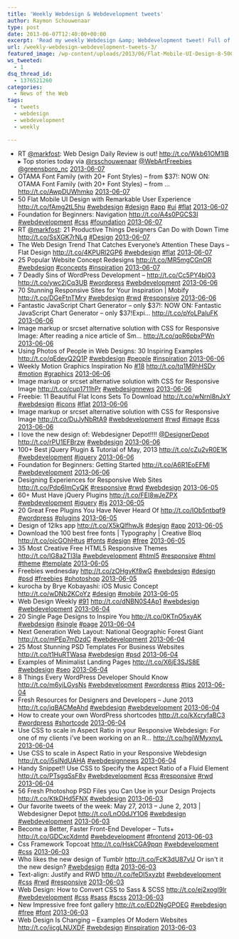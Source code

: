 ```yaml
---
title: 'Weekly Webdesign & Webdevelopment tweets'
author: Raymon Schouwenaar
type: post
date: 2013-06-07T12:40:00+00:00
excerpt: 'Read my weekly Webdesign &amp; Webdevelopment tweet! Full of Webdesign, Webdevelopment, Wordpress and more...'
url: /weekly-webdesign-webdevelopment-tweets-3/
featured_image: /wp-content/uploads/2013/06/Flat-Mobile-UI-Design-8-500x510.jpg
ws_tweeted:
  - 1
dsq_thread_id:
  - 1376521260
categories:
  - News of the Web
tags:
  - tweets
  - webdesign
  - webdevelopment
  - weekly

---
```

<ul class="ws_tweet_list">
  <li class="ws_tweet">
    RT <a href="http://twitter.com/markfost">@markfost</a>: Web Design Daily Review is out! <a href="http://t.co/Wkb61OM1IB" rel="nofollow">http://t.co/Wkb61OM1IB</a> ▸ Top stories today via <a href="http://twitter.com/rsschouwenaar">@rsschouwenaar</a> <a href="http://twitter.com/WebArtFreebies">@WebArtFreebies</a> <a href="http://twitter.com/greensboro_nc">@greensboro_nc</a> <a class="ws_tweet_time" href="http://twitter.com/rsschouwenaar/statuses/343076415283015680">2013-06-07</a>
  </li>
  <li class="ws_tweet">
    OTAMA Font Family (with 20+ Font Styles) &#8211; from $37!: NOW ON: OTAMA Font Family (with 20+ Font Styles) &#8211; from &#8230; <a href="http://t.co/AwpDUWhmko" rel="nofollow">http://t.co/AwpDUWhmko</a> <a class="ws_tweet_time" href="http://twitter.com/rsschouwenaar/statuses/343073874247811073">2013-06-07</a>
  </li>
  <li class="ws_tweet">
    50 Flat Mobile UI Design with Remarkable User Experience <a href="http://t.co/fAmg2tL5hu" rel="nofollow">http://t.co/fAmg2tL5hu</a> <a href="http://search.twitter.com/search?q=%23webdesign">#webdesign</a> <a href="http://search.twitter.com/search?q=%23design">#design</a> <a href="http://search.twitter.com/search?q=%23app">#app</a> <a href="http://search.twitter.com/search?q=%23ui">#ui</a> <a href="http://search.twitter.com/search?q=%23flat">#flat</a> <a class="ws_tweet_time" href="http://twitter.com/rsschouwenaar/statuses/342993138215952384">2013-06-07</a>
  </li>
  <li class="ws_tweet">
    Foundation for Beginners: Navigation <a href="http://t.co/A4s0PGCS3I" rel="nofollow">http://t.co/A4s0PGCS3I</a> <a href="http://search.twitter.com/search?q=%23webdevelopment">#webdevelopment</a> <a href="http://search.twitter.com/search?q=%23css">#css</a> <a href="http://search.twitter.com/search?q=%23foundation">#foundation</a> <a class="ws_tweet_time" href="http://twitter.com/rsschouwenaar/statuses/342991971419312128">2013-06-07</a>
  </li>
  <li class="ws_tweet">
    RT <a href="http://twitter.com/markfost">@markfost</a>: 21 Productive Things Designers Can Do with Down Time <a href="http://t.co/SsXGK7rNLg" rel="nofollow">http://t.co/SsXGK7rNLg</a> <a href="http://search.twitter.com/search?q=%23Design">#Design</a> <a class="ws_tweet_time" href="http://twitter.com/rsschouwenaar/statuses/342990517618999296">2013-06-07</a>
  </li>
  <li class="ws_tweet">
    The Web Design Trend That Catches Everyone’s Attention These Days – Flat Design <a href="http://t.co/4KPURl2GP6" rel="nofollow">http://t.co/4KPURl2GP6</a> <a href="http://search.twitter.com/search?q=%23webdesign">#webdesign</a> <a href="http://search.twitter.com/search?q=%23flat">#flat</a> <a class="ws_tweet_time" href="http://twitter.com/rsschouwenaar/statuses/342936898160979969">2013-06-07</a>
  </li>
  <li class="ws_tweet">
    25 Popular Website Concept Redesigns <a href="http://t.co/MR5mgCGnOR" rel="nofollow">http://t.co/MR5mgCGnOR</a> <a href="http://search.twitter.com/search?q=%23webdesign">#webdesign</a> <a href="http://search.twitter.com/search?q=%23concepts">#concepts</a> <a href="http://search.twitter.com/search?q=%23inspiration">#inspiration</a> <a class="ws_tweet_time" href="http://twitter.com/rsschouwenaar/statuses/342936299507949568">2013-06-07</a>
  </li>
  <li class="ws_tweet">
    7 Deadly Sins of WordPress Development &#8211; <a href="http://t.co/Cc5PY4blO3" rel="nofollow">http://t.co/Cc5PY4blO3</a> <a href="http://t.co/ywc2jCq3UB" rel="nofollow">http://t.co/ywc2jCq3UB</a> <a href="http://search.twitter.com/search?q=%23wordpress">#wordpress</a> <a href="http://search.twitter.com/search?q=%23webdevelopment">#webdevelopment</a> <a class="ws_tweet_time" href="http://twitter.com/rsschouwenaar/statuses/342711871805210625">2013-06-06</a>
  </li>
  <li class="ws_tweet">
    70 Stunning Responsive Sites for Your Inspiration | Mobify <a href="http://t.co/DGeFtnTMry" rel="nofollow">http://t.co/DGeFtnTMry</a> <a href="http://search.twitter.com/search?q=%23webdesign">#webdesign</a> <a href="http://search.twitter.com/search?q=%23rwd">#rwd</a> <a href="http://search.twitter.com/search?q=%23responsive">#responsive</a> <a class="ws_tweet_time" href="http://twitter.com/rsschouwenaar/statuses/342701867073159168">2013-06-06</a>
  </li>
  <li class="ws_tweet">
    Fantastic JavaScript Chart Generator &#8211; only $37!: NOW ON: Fantastic JavaScript Chart Generator &#8211; only $37!Expi&#8230; <a href="http://t.co/pYoLPaluFK" rel="nofollow">http://t.co/pYoLPaluFK</a> <a class="ws_tweet_time" href="http://twitter.com/rsschouwenaar/statuses/342699002757779456">2013-06-06</a>
  </li>
  <li class="ws_tweet">
    Image markup or srcset alternative solution with CSS for Responsive Image: After reading a nice article of Sm&#8230; <a href="http://t.co/qoR6pbxPWn" rel="nofollow">http://t.co/qoR6pbxPWn</a> <a class="ws_tweet_time" href="http://twitter.com/rsschouwenaar/statuses/342630321025585155">2013-06-06</a>
  </li>
  <li class="ws_tweet">
    Using Photos of People in Web Designs: 30 Inspiring Examples <a href="http://t.co/qEdeyQ2Q1P" rel="nofollow">http://t.co/qEdeyQ2Q1P</a> <a href="http://search.twitter.com/search?q=%23webdesign">#webdesign</a> <a href="http://search.twitter.com/search?q=%23people">#people</a> <a href="http://search.twitter.com/search?q=%23inspiration">#inspiration</a> <a class="ws_tweet_time" href="http://twitter.com/rsschouwenaar/statuses/342629015397490688">2013-06-06</a>
  </li>
  <li class="ws_tweet">
    Weekly Motion Graphics Inspiration No <a href="http://search.twitter.com/search?q=%2318">#18</a> <a href="http://t.co/tq1M9hHSDy" rel="nofollow">http://t.co/tq1M9hHSDy</a> <a href="http://search.twitter.com/search?q=%23motion">#motion</a> <a href="http://search.twitter.com/search?q=%23graphics">#graphics</a> <a class="ws_tweet_time" href="http://twitter.com/rsschouwenaar/statuses/342628686014578691">2013-06-06</a>
  </li>
  <li class="ws_tweet">
    Image markup or srcset alternative solution with CSS for Responsive Image <a href="http://t.co/cup1711hPr" rel="nofollow">http://t.co/cup1711hPr</a> <a href="http://search.twitter.com/search?q=%23webdesignnews">#webdesignnews</a> <a class="ws_tweet_time" href="http://twitter.com/rsschouwenaar/statuses/342628430111703043">2013-06-06</a>
  </li>
  <li class="ws_tweet">
    Freebie: 11 Beautiful Flat Icons Sets To Download <a href="http://t.co/wNrnl8nJxY" rel="nofollow">http://t.co/wNrnl8nJxY</a> <a href="http://search.twitter.com/search?q=%23webdesign">#webdesign</a> <a href="http://search.twitter.com/search?q=%23icons">#icons</a> <a href="http://search.twitter.com/search?q=%23flat">#flat</a> <a class="ws_tweet_time" href="http://twitter.com/rsschouwenaar/statuses/342627553397329920">2013-06-06</a>
  </li>
  <li class="ws_tweet">
    Image markup or srcset alternative solution with CSS for Responsive Image <a href="http://t.co/DuJyNbRtA9" rel="nofollow">http://t.co/DuJyNbRtA9</a> <a href="http://search.twitter.com/search?q=%23webdevelopment">#webdevelopment</a> <a href="http://search.twitter.com/search?q=%23rwd">#rwd</a> <a href="http://search.twitter.com/search?q=%23image">#image</a> <a href="http://search.twitter.com/search?q=%23css">#css</a> <a class="ws_tweet_time" href="http://twitter.com/rsschouwenaar/statuses/342625345813479424">2013-06-06</a>
  </li>
  <li class="ws_tweet">
    I love the new design of: Webdesigner Depot!!!! <a href="http://twitter.com/DesignerDepot">@DesignerDepot</a> <a href="http://t.co/rPU1EFBrzw" rel="nofollow">http://t.co/rPU1EFBrzw</a> <a href="http://search.twitter.com/search?q=%23webdesign">#webdesign</a> <a class="ws_tweet_time" href="http://twitter.com/rsschouwenaar/statuses/342560754307825664">2013-06-06</a>
  </li>
  <li class="ws_tweet">
    100+ Best jQuery Plugin & Tutorial of May, 2013 <a href="http://t.co/cZu2vR0E1K" rel="nofollow">http://t.co/cZu2vR0E1K</a> <a href="http://search.twitter.com/search?q=%23webdevelopment">#webdevelopment</a> <a href="http://search.twitter.com/search?q=%23jquery">#jquery</a> <a class="ws_tweet_time" href="http://twitter.com/rsschouwenaar/statuses/342411248392097792">2013-06-06</a>
  </li>
  <li class="ws_tweet">
    Foundation for Beginners: Getting Started <a href="http://t.co/A6R1EoEFMl" rel="nofollow">http://t.co/A6R1EoEFMl</a> <a href="http://search.twitter.com/search?q=%23webdevelopment">#webdevelopment</a> <a class="ws_tweet_time" href="http://twitter.com/rsschouwenaar/statuses/342410704902582273">2013-06-06</a>
  </li>
  <li class="ws_tweet">
    Designing Experiences for Responsive Web Sites <a href="http://t.co/Pdp6lmCyQK" rel="nofollow">http://t.co/Pdp6lmCyQK</a> <a href="http://search.twitter.com/search?q=%23responsive">#responsive</a> <a href="http://search.twitter.com/search?q=%23rwd">#rwd</a> <a href="http://search.twitter.com/search?q=%23webdesign">#webdesign</a> <a class="ws_tweet_time" href="http://twitter.com/rsschouwenaar/statuses/342398611088363520">2013-06-05</a>
  </li>
  <li class="ws_tweet">
    60+ Must Have jQuery Plugins <a href="http://t.co/FEI8wJeZPX" rel="nofollow">http://t.co/FEI8wJeZPX</a> <a href="http://search.twitter.com/search?q=%23webdevelopment">#webdevelopment</a> <a href="http://search.twitter.com/search?q=%23jquery">#jquery</a> <a href="http://search.twitter.com/search?q=%23js">#js</a> <a class="ws_tweet_time" href="http://twitter.com/rsschouwenaar/statuses/342398159332458498">2013-06-05</a>
  </li>
  <li class="ws_tweet">
    20 Great Free Plugins You Have Never Heard Of <a href="http://t.co/IOb5ntbqf9" rel="nofollow">http://t.co/IOb5ntbqf9</a> <a href="http://search.twitter.com/search?q=%23wordpress">#wordpress</a> <a href="http://search.twitter.com/search?q=%23plugins">#plugins</a> <a class="ws_tweet_time" href="http://twitter.com/rsschouwenaar/statuses/342396410299310082">2013-06-05</a>
  </li>
  <li class="ws_tweet">
    Design of 12lks app <a href="http://t.co/X5kQlfhwJk" rel="nofollow">http://t.co/X5kQlfhwJk</a> <a href="http://search.twitter.com/search?q=%23design">#design</a> <a href="http://search.twitter.com/search?q=%23app">#app</a> <a class="ws_tweet_time" href="http://twitter.com/rsschouwenaar/statuses/342317194337738752">2013-06-05</a>
  </li>
  <li class="ws_tweet">
    Download the 100 best free fonts | Typography | Creative Bloq <a href="http://t.co/oicGOhHtus" rel="nofollow">http://t.co/oicGOhHtus</a> <a href="http://search.twitter.com/search?q=%23fonts">#fonts</a> <a href="http://search.twitter.com/search?q=%23design">#design</a> <a href="http://search.twitter.com/search?q=%23free">#free</a> <a class="ws_tweet_time" href="http://twitter.com/rsschouwenaar/statuses/342236212297334784">2013-06-05</a>
  </li>
  <li class="ws_tweet">
    35 Most Creative Free HTML5 Responsive Themes <a href="http://t.co/lG8a2Tl3la" rel="nofollow">http://t.co/lG8a2Tl3la</a> <a href="http://search.twitter.com/search?q=%23webdevelopment">#webdevelopment</a> <a href="http://search.twitter.com/search?q=%23html5">#html5</a> <a href="http://search.twitter.com/search?q=%23responsive">#responsive</a> <a href="http://search.twitter.com/search?q=%23html">#html</a> <a href="http://search.twitter.com/search?q=%23theme">#theme</a> <a href="http://search.twitter.com/search?q=%23template">#template</a> <a class="ws_tweet_time" href="http://twitter.com/rsschouwenaar/statuses/342229832601591808">2013-06-05</a>
  </li>
  <li class="ws_tweet">
    Freebies wednesday <a href="http://t.co/zOHgvKf8wG" rel="nofollow">http://t.co/zOHgvKf8wG</a> <a href="http://search.twitter.com/search?q=%23webdesign">#webdesign</a> <a href="http://search.twitter.com/search?q=%23design">#design</a> <a href="http://search.twitter.com/search?q=%23psd">#psd</a> <a href="http://search.twitter.com/search?q=%23freebies">#freebies</a> <a href="http://search.twitter.com/search?q=%23photoshop">#photoshop</a> <a class="ws_tweet_time" href="http://twitter.com/rsschouwenaar/statuses/342229214034006016">2013-06-05</a>
  </li>
  <li class="ws_tweet">
    kurocha by Brye Kobayashi: iOS Music Concept <a href="http://t.co/wDNb2KCoYz" rel="nofollow">http://t.co/wDNb2KCoYz</a> <a href="http://search.twitter.com/search?q=%23design">#design</a> <a href="http://search.twitter.com/search?q=%23mobile">#mobile</a> <a class="ws_tweet_time" href="http://twitter.com/rsschouwenaar/statuses/342193557983072256">2013-06-05</a>
  </li>
  <li class="ws_tweet">
    Web Design Weekly <a href="http://search.twitter.com/search?q=%2391">#91</a> <a href="http://t.co/dNBN0S4Ap1" rel="nofollow">http://t.co/dNBN0S4Ap1</a> <a href="http://search.twitter.com/search?q=%23webdesign">#webdesign</a> <a href="http://search.twitter.com/search?q=%23webdevelopment">#webdevelopment</a> <a class="ws_tweet_time" href="http://twitter.com/rsschouwenaar/statuses/342035510581137408">2013-06-04</a>
  </li>
  <li class="ws_tweet">
    20 Single Page Designs to Inspire You <a href="http://t.co/0KTnO5xyAK" rel="nofollow">http://t.co/0KTnO5xyAK</a> <a href="http://search.twitter.com/search?q=%23webdesign">#webdesign</a> <a href="http://search.twitter.com/search?q=%23single">#single</a> <a href="http://search.twitter.com/search?q=%23page">#page</a> <a class="ws_tweet_time" href="http://twitter.com/rsschouwenaar/statuses/342032528741376000">2013-06-04</a>
  </li>
  <li class="ws_tweet">
    Next Generation Web Layout: National Geographic Forest Giant <a href="http://t.co/mPEp7mDzdC" rel="nofollow">http://t.co/mPEp7mDzdC</a> <a href="http://search.twitter.com/search?q=%23webdevelopment">#webdevelopment</a> <a class="ws_tweet_time" href="http://twitter.com/rsschouwenaar/statuses/342031435143720962">2013-06-04</a>
  </li>
  <li class="ws_tweet">
    25 Most Stunning PSD Templates For Business Websites <a href="http://t.co/t1HuRTWasa" rel="nofollow">http://t.co/t1HuRTWasa</a> <a href="http://search.twitter.com/search?q=%23webdesign">#webdesign</a> <a href="http://search.twitter.com/search?q=%23psd">#psd</a> <a class="ws_tweet_time" href="http://twitter.com/rsschouwenaar/statuses/342029304206594049">2013-06-04</a>
  </li>
  <li class="ws_tweet">
    Examples of Minimalist Landing Pages <a href="http://t.co/X6jE3SJS8E" rel="nofollow">http://t.co/X6jE3SJS8E</a> <a href="http://search.twitter.com/search?q=%23webdesign">#webdesign</a> <a href="http://search.twitter.com/search?q=%23seo">#seo</a> <a class="ws_tweet_time" href="http://twitter.com/rsschouwenaar/statuses/342027960926232576">2013-06-04</a>
  </li>
  <li class="ws_tweet">
    8 Things Every WordPress Developer Should Know <a href="http://t.co/m6yiLGysNs" rel="nofollow">http://t.co/m6yiLGysNs</a> <a href="http://search.twitter.com/search?q=%23webdevelopment">#webdevelopment</a> <a href="http://search.twitter.com/search?q=%23wordpress">#wordpress</a> <a href="http://search.twitter.com/search?q=%23tips">#tips</a> <a class="ws_tweet_time" href="http://twitter.com/rsschouwenaar/statuses/342026655746912257">2013-06-04</a>
  </li>
  <li class="ws_tweet">
    Fresh Resources for Designers and Developers – June 2013 <a href="http://t.co/jqBACMeAhd" rel="nofollow">http://t.co/jqBACMeAhd</a> <a href="http://search.twitter.com/search?q=%23webdesign">#webdesign</a> <a href="http://search.twitter.com/search?q=%23webdevelopment">#webdevelopment</a> <a class="ws_tweet_time" href="http://twitter.com/rsschouwenaar/statuses/342016194083180546">2013-06-04</a>
  </li>
  <li class="ws_tweet">
    How to create your own WordPress shortcodes <a href="http://t.co/kXcryfaBC3" rel="nofollow">http://t.co/kXcryfaBC3</a> <a href="http://search.twitter.com/search?q=%23wordpress">#wordpress</a> <a href="http://search.twitter.com/search?q=%23shortcode">#shortcode</a> <a class="ws_tweet_time" href="http://twitter.com/rsschouwenaar/statuses/342015619992018945">2013-06-04</a>
  </li>
  <li class="ws_tweet">
    Use CSS to scale in Aspect Ratio in your Responsive Webdesign: For one of my clients i’ve been working on an R&#8230; <a href="http://t.co/hgiWMyxnyL" rel="nofollow">http://t.co/hgiWMyxnyL</a> <a class="ws_tweet_time" href="http://twitter.com/rsschouwenaar/statuses/341980599747223552">2013-06-04</a>
  </li>
  <li class="ws_tweet">
    Use CSS to scale in Aspect Ratio in your Responsive Webdesign <a href="http://t.co/j5slNdUAHA" rel="nofollow">http://t.co/j5slNdUAHA</a> <a href="http://search.twitter.com/search?q=%23webdesignnews">#webdesignnews</a> <a class="ws_tweet_time" href="http://twitter.com/rsschouwenaar/statuses/341932927594139649">2013-06-04</a>
  </li>
  <li class="ws_tweet">
    Handy Snippet!! Use CSS to Specify the Aspect Ratio of a Fluid Element <a href="http://t.co/PTsgqSsF8v" rel="nofollow">http://t.co/PTsgqSsF8v</a> <a href="http://search.twitter.com/search?q=%23webdevelopment">#webdevelopment</a> <a href="http://search.twitter.com/search?q=%23css">#css</a> <a href="http://search.twitter.com/search?q=%23responsive">#responsive</a> <a href="http://search.twitter.com/search?q=%23rwd">#rwd</a> <a class="ws_tweet_time" href="http://twitter.com/rsschouwenaar/statuses/341916928954204160">2013-06-04</a>
  </li>
  <li class="ws_tweet">
    56 Fresh Photoshop PSD Files you Can Use in your Design Projects <a href="http://t.co/KtkDHd5FNX" rel="nofollow">http://t.co/KtkDHd5FNX</a> <a href="http://search.twitter.com/search?q=%23webdesign">#webdesign</a> <a class="ws_tweet_time" href="http://twitter.com/rsschouwenaar/statuses/341674592634564609">2013-06-03</a>
  </li>
  <li class="ws_tweet">
    Our favorite tweets of the week: May 27, 2013 – June 2, 2013 | Webdesigner Depot <a href="http://t.co/LnO0dJY1O6" rel="nofollow">http://t.co/LnO0dJY1O6</a> <a href="http://search.twitter.com/search?q=%23webdesign">#webdesign</a> <a href="http://search.twitter.com/search?q=%23webdevelopment">#webdevelopment</a> <a class="ws_tweet_time" href="http://twitter.com/rsschouwenaar/statuses/341614773743546369">2013-06-03</a>
  </li>
  <li class="ws_tweet">
    Become a Better, Faster Front-End Developer &#8211; Tuts+ <a href="http://t.co/GDCxcXdmtd" rel="nofollow">http://t.co/GDCxcXdmtd</a> <a href="http://search.twitter.com/search?q=%23webdevelopment">#webdevelopment</a> <a href="http://search.twitter.com/search?q=%23frontend">#frontend</a> <a class="ws_tweet_time" href="http://twitter.com/rsschouwenaar/statuses/341613857669779456">2013-06-03</a>
  </li>
  <li class="ws_tweet">
    Css Framework Topcoat <a href="http://t.co/HskCGA9pqn" rel="nofollow">http://t.co/HskCGA9pqn</a> <a href="http://search.twitter.com/search?q=%23webdevelopment">#webdevelopment</a> <a href="http://search.twitter.com/search?q=%23css">#css</a> <a class="ws_tweet_time" href="http://twitter.com/rsschouwenaar/statuses/341613462528610305">2013-06-03</a>
  </li>
  <li class="ws_tweet">
    Who likes the new design of Tumblr <a href="http://t.co/FcK3dU87vU" rel="nofollow">http://t.co/FcK3dU87vU</a> Or isn't it the new design? <a href="http://search.twitter.com/search?q=%23webdesign">#webdesign</a> <a href="http://search.twitter.com/search?q=%23dta">#dta</a> <a class="ws_tweet_time" href="http://twitter.com/rsschouwenaar/statuses/341612398848913409">2013-06-03</a>
  </li>
  <li class="ws_tweet">
    Text-align: Justify and RWD <a href="http://t.co/feDI5xyzbt" rel="nofollow">http://t.co/feDI5xyzbt</a> <a href="http://search.twitter.com/search?q=%23webdevelopment">#webdevelopment</a> <a href="http://search.twitter.com/search?q=%23css">#css</a> <a href="http://search.twitter.com/search?q=%23rwd">#rwd</a> <a href="http://search.twitter.com/search?q=%23responsive">#responsive</a> <a class="ws_tweet_time" href="http://twitter.com/rsschouwenaar/statuses/341602400781623296">2013-06-03</a>
  </li>
  <li class="ws_tweet">
    Web Design: How to Convert CSS to Sass & SCSS <a href="http://t.co/ej2xogI9lr" rel="nofollow">http://t.co/ej2xogI9lr</a> <a href="http://search.twitter.com/search?q=%23webdevelopment">#webdevelopment</a> <a href="http://search.twitter.com/search?q=%23css">#css</a> <a href="http://search.twitter.com/search?q=%23sass">#sass</a> <a href="http://search.twitter.com/search?q=%23scss">#scss</a> <a class="ws_tweet_time" href="http://twitter.com/rsschouwenaar/statuses/341539553179471872">2013-06-03</a>
  </li>
  <li class="ws_tweet">
    New Impressive free font gallery <a href="http://t.co/ED2NgGPOEG" rel="nofollow">http://t.co/ED2NgGPOEG</a> <a href="http://search.twitter.com/search?q=%23webdesign">#webdesign</a> <a href="http://search.twitter.com/search?q=%23free">#free</a> <a href="http://search.twitter.com/search?q=%23font">#font</a> <a class="ws_tweet_time" href="http://twitter.com/rsschouwenaar/statuses/341538034413608960">2013-06-03</a>
  </li>
  <li class="ws_tweet">
    Web Design Is Changing – Examples Of Modern Websites <a href="http://t.co/iicgLNUXDF" rel="nofollow">http://t.co/iicgLNUXDF</a> <a href="http://search.twitter.com/search?q=%23webdesign">#webdesign</a> <a href="http://search.twitter.com/search?q=%23inspiration">#inspiration</a> <a class="ws_tweet_time" href="http://twitter.com/rsschouwenaar/statuses/341537598789005312">2013-06-03</a>
  </li>
</ul>